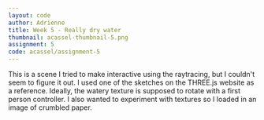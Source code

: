 ```yaml
---
layout: code
author: Adrienne
title: Week 5 - Really dry water
thumbnail: acassel-thumbnail-5.png
assignment: 5
code: acassel/assignment-5
---
```


This is a scene I tried to make interactive using the raytracing, but I couldn't seem to figure it out. I used one of the sketches on the THREE.js website as a reference. Ideally, the watery texture is supposed to rotate with a first person controller. I also wanted to experiment with textures so I loaded in an image of crumbled paper.









